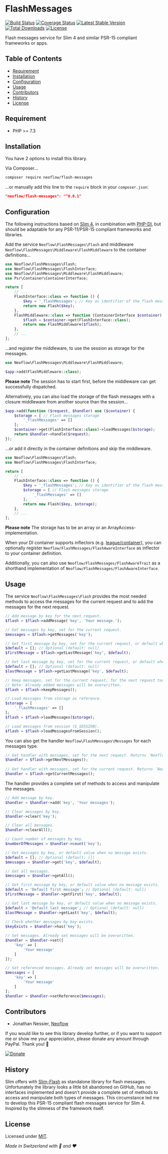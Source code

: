 # FlashMessages
[![Build Status](https://travis-ci.org/Neoflow/FlashMessages.svg?branch=master&service=github)](https://travis-ci.org/Neoflow/FlashMessages)
[![Coverage Status](https://coveralls.io/repos/github/Neoflow/FlashMessages/badge.svg?branch=master&service=github)](https://coveralls.io/github/Neoflow/FlashMessages?branch=master)
[![Latest Stable Version](https://poser.pugx.org/neoflow/flash-messages/v?service=github)](https://packagist.org/packages/neoflow/flash-messages)
[![Total Downloads](https://poser.pugx.org/neoflow/flash-messages/downloads?service=github)](//packagist.org/packages/neoflow/flash-messages)
[![License](https://poser.pugx.org/neoflow/flash-messages/license?service=github)](https://packagist.org/packages/neoflow/flash-messages)

Flash messages service for Slim 4 and similar PSR-15 compliant frameworks or apps.

## Table of Contents
- [Requirement](#requirement)
- [Installation](#installation)
- [Configuration](#configuration)
- [Usage](#usage)
- [Contributors](#contributors)
- [History](#history)
- [License](#license)

## Requirement
* PHP >= 7.3

## Installation
You have 2 options to install this library.

Via Composer...
```bash
composer require neoflow/flash-messages
```

...or manually add this line to the `require` block in your `composer.json`:
```json
"neoflow/flash-messages": "^0.0.1"
```

## Configuration
The following instructions based on [Slim 4](http://www.slimframework.com), in combination with
 [PHP-DI](https://php-di.org), but should be adaptable for any PSR-11/PSR-15 compliant frameworks and libraries.

Add the service `Neoflow\FlashMessages\Flash` and middleware `Neoflow\FlashMessages\Middleware\FlashMiddleware`
 to the container definitions...
```php
use Neoflow\FlashMessages\Flash;
use Neoflow\FlashMessages\FlashInterface;
use Neoflow\FlashMessages\Middleware\FlashMiddleware;
use Psr\Container\ContainerInterface;

return [
    // ...
    FlashInterface::class => function () {
        $key = '_flashMessages'; // Key as identifier of the flash messages
        return new Flash($key);
    },
    FlashMiddleware::class => function (ContainerInterface $container) {
        $flash = $container->get(FlashInterface::class);
        return new FlashMiddleware($flash);
    },
    // ...
];
```
...and register the middleware, to use the session as storage for the messages. 
```php
use Neoflow\FlashMessages\Middleware\FlashMiddleware;

$app->add(FlashMiddleware::class);
```
**Please note** The session has to start first, before the middleware can get successfully dispatched. 

Alternatively, you can also load the storage of the flash messages with a closure middleware from another source than
 the session...
```php
$app->add(function ($request, $handler) use ($container) {
    $storage = [ // Flash messages storage
        '_flashMessages' => []
    ];
    $container->get(FlashInterface::class)->loadMessages($storage);
    return $handler->handle($request);
});
```
...or add it directly in the container definitions and skip the middleware.
```php
use Neoflow\FlashMessages\Flash;
use Neoflow\FlashMessages\FlashInterface;

return [
    // ...
    FlashInterface::class => function () {
        $key = '_flashMessages'; // Key as identifier of the flash messages
        $storage = [ // Flash messages storage
            '_flashMessages' => []
        ];
        return new Flash($key, $storage);
    },
    // ...
];
```

**Please note** The storage has to be an array or an ArrayAccess-implementation. 

When your DI container supports inflectors (e.g. [league/container](https://container.thephpleague.com/3.x/inflectors/)),
 you can optionally register `Neoflow/FlashMessages/FlashAwareInterface` as inflector to your container definition.

Additionally, you can also use `Neoflow/FlashMessages/FlashAwareTrait` as a shorthand implementation of
 `Neoflow/FlashMessages/FlashAwareInterface`.

## Usage
The service `Neoflow\FlashMessages\Flash` provides the most needed methods to access the messages for the
 current request and to add the messages for the next request.
```php
// Add message by key for the next request.
$flash = $flash->addMessage('key', 'Your message.');

// Get messages by key, set for the current request.
$messages = $flash->getMessages('key');

// Get first message by key, set for the current request, or default when no message exists.
$default = []; // Optional (default: null)
$firstMessage = $flash->getLastMessage('key', $default);

// Get last message by key, set for the current request, or default when no message exists.
$default = []; // Optional (default: null)
$lastMessage = $flash->getLastMessage('key', $default);

// Keep messages, set for the current request, for the next request too.  
// Note: Already added messages will be overwritten.
$flash = $flash->keepMessages(); 

// Load messages from storage as reference.
$storage = [
    '_flashMessages' => []
];
$flash = $flash->loadMessages($storage);

// Load messages from session ($_SESSION).
$flash = $flash->loadMessagesFromSession();
```

You can also get the handler `Neoflow\FlashMessages\Messages` for each messages type.
```php
// Get handler with messages, set for the next request. Returns `Neoflow\FlashMessages\Messages`.
$handler = $flash->getNextMessages();
  
// Get handler with messages, set for the current request. Returns `Neoflow\FlashMessages\Messages`.
$handler = $flash->getCurrentMessages();
```

The handler provides a complete set of methods to access and manipulate the messages.
```php
// Add message by key.
$handler = $handler->add('key', 'Your messages');

// Clear messages by key.
$handler->clear('key');

// Clear all messages.
$handler->clearAll();

// Count number of messages by key.
$numberOfMessages = $handler->count('key');

// Get messages by key, or default value when no message exists.
$default = []; // Optional (default: [])
$messages = $handler->get('key', $default);

// Get all messages.
$messages = $handler->getAll();

// Get first message by key, or default value when no message exists.
$default = 'Default first message'; // Optional (default: null)
$firstMessage = $handler->getFirst('key', $default);

// Get last message by key, or default value when no message exists.
$default = 'Default last message'; // Optional (default: null)
$lastMessage = $handler->getLast('key', $default);
    
// Check whether messages by key exists.
$keyExists = $handler->has('key');

// Set messages. Already set messages will be overwritten.
$handler = $handler->set([
    'key' => [
        'Your message'
    ]
]);

// Set referenced messages. Already set messages will be overwritten.
$messages = [
    'key' => [
        'Your message'
    ]
];
$handler = $handler->setReference($messages);
``` 
  
## Contributors
* Jonathan Nessier, [Neoflow](https://www.neoflow.ch)

If you would like to see this library develop further, or if you want to support me or show me your appreciation, please
 donate any amount through PayPal. Thank you! :beers:
 
[![Donate](https://img.shields.io/badge/Donate-paypal-blue)](https://www.paypal.me/JonathanNessier)

## History
Slim offers with [Slim-Flash](https://github.com/slimphp/Slim-Flash) as standalone library for flash
 messages.
Unfortunately the library looks a little bit abandoned on GitHub, has no interfaces implemented and doesn't provide a 
 complete set of methods to access and manipulate both types of messages.
This circumstance led me to develop this PSR-15 compliant flash messages service for Slim 4.
Inspired by the slimness of the framework itself.

## License
Licensed under [MIT](LICENSE). 

*Made in Switzerland with :cheese: and :heart:*